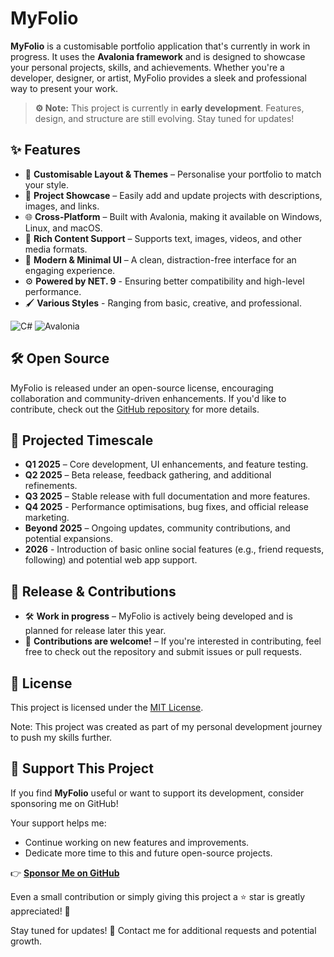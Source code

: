 # **MyFolio**  

**MyFolio** is a customisable portfolio application that's currently in work in progress. It uses the **Avalonia framework** and is designed to showcase your personal projects, skills, and achievements. Whether you're a developer, designer, or artist, MyFolio provides a sleek and professional way to present your work.  

> **⚙️ Note:** This project is currently in **early development**. Features, design, and structure are still evolving. Stay tuned for updates!  

## ✨ Features  
- 🎨 **Customisable Layout & Themes** – Personalise your portfolio to match your style.  
- 📂 **Project Showcase** – Easily add and update projects with descriptions, images, and links.  
- 🌐 **Cross-Platform** – Built with Avalonia, making it available on Windows, Linux, and macOS.  
- 📝 **Rich Content Support** – Supports text, images, videos, and other media formats.  
- 🚀 **Modern & Minimal UI** – A clean, distraction-free interface for an engaging experience.
- ⚙️ **Powered by NET. 9** - Ensuring better compatibility and high-level performance.
- 🖌 **Various Styles** - Ranging from basic, creative, and professional.

![C#](https://img.shields.io/badge/C%23-%2300599C.svg?style=for-the-badge&logo=csharp&logoColor=white)
![Avalonia](https://img.shields.io/badge/Avalonia-%233776AB.svg?style=for-the-badge&logo=avalonia&logoColor=white)

## 🛠️ Open Source  
MyFolio is released under an open-source license, encouraging collaboration and community-driven enhancements. If you'd like to contribute, check out the [GitHub repository](#) for more details.  

## 📅 Projected Timescale  
- **Q1 2025** – Core development, UI enhancements, and feature testing.  
- **Q2 2025** – Beta release, feedback gathering, and additional refinements.  
- **Q3 2025** – Stable release with full documentation and more features.  
- **Q4 2025** - Performance optimisations, bug fixes, and official release marketing.
- **Beyond 2025** – Ongoing updates, community contributions, and potential expansions.
- **2026** -  Introduction of basic online social features (e.g., friend requests, following) and potential web app support.

## 📅 Release & Contributions  
- 🛠 **Work in progress** – MyFolio is actively being developed and is planned for release later this year.  
- 🤝 **Contributions are welcome!** – If you're interested in contributing, feel free to check out the repository and submit issues or pull requests. 


## 📜 License
This project is licensed under the [MIT License](LICENSE).

Note: This project was created as part of my personal development journey to push my skills further.

## 💖 Support This Project
If you find **MyFolio** useful or want to support its development, consider sponsoring me on GitHub!  

Your support helps me:
- Continue working on new features and improvements.
- Dedicate more time to this and future open-source projects.

👉 **[Sponsor Me on GitHub](https://github.com/sponsors/Guven-K)**  

Even a small contribution or simply giving this project a ⭐ star is greatly appreciated! 🙏  

Stay tuned for updates! 🚀
Contact me for additional requests and potential growth. 

